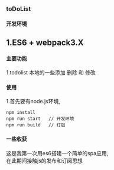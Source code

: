 ### toDoList
#### 开发环境
1.ES6 + webpack3.X
---
#### 主要功能
1.todolist 本地的一些添加 删除 和 修改
#### 使用
1.首先要有node.js环境,
```
npm install
npm run start   // 开发环境
npm run build   // 打包
```
#### 一些收获
这是我第一次用es6搭建一个简单的spa应用,<br>
在此期间接触js的发布和订阅思想

